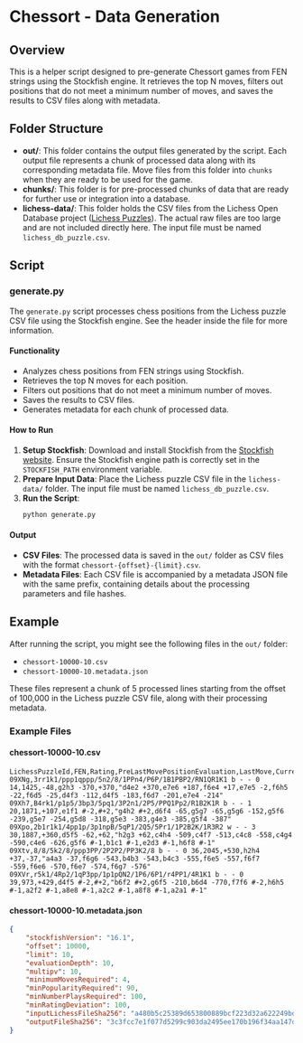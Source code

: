 # Chessort - Data Generation

## Overview

This is a helper script designed to pre-generate Chessort games from FEN strings using the Stockfish engine. It retrieves the top N moves, filters out positions that do not meet a minimum number of moves, and saves the results to CSV files along with metadata.

## Folder Structure

- **out/**: This folder contains the output files generated by the script. Each output file represents a chunk of processed data along with its corresponding metadata file. Move files from this folder into `chunks` when they are ready to be used for the game.
- **chunks/**: This folder is for pre-processed chunks of data that are ready for further use or integration into a database.
- **lichess-data/**: This folder holds the CSV files from the Lichess Open Database project ([Lichess Puzzles](https://database.lichess.org/#puzzles)). The actual raw files are too large and are not included directly here. The input file must be named `lichess_db_puzzle.csv`.

## Script

### generate.py

The `generate.py` script processes chess positions from the Lichess puzzle CSV file using the Stockfish engine. See the header inside the file for more information.

#### Functionality

- Analyzes chess positions from FEN strings using Stockfish.
- Retrieves the top N moves for each position.
- Filters out positions that do not meet a minimum number of moves.
- Saves the results to CSV files.
- Generates metadata for each chunk of processed data.

#### How to Run

1. **Setup Stockfish**: Download and install Stockfish from the [Stockfish website](https://stockfishchess.org/download/). Ensure the Stockfish engine path is correctly set in the `STOCKFISH_PATH` environment variable.
2. **Prepare Input Data**: Place the Lichess puzzle CSV file in the `lichess-data/` folder. The input file must be named `lichess_db_puzzle.csv`.
3. **Run the Script**:
    ```sh
    python generate.py
    ```

#### Output

- **CSV Files**: The processed data is saved in the `out/` folder as CSV files with the format `chessort-{offset}-{limit}.csv`.
- **Metadata Files**: Each CSV file is accompanied by a metadata JSON file with the same prefix, containing details about the processing parameters and file hashes.

## Example

After running the script, you might see the following files in the `out/` folder:

- `chessort-10000-10.csv`
- `chessort-10000-10.metadata.json`

These files represent a chunk of 5 processed lines starting from the offset of 100,000 in the Lichess puzzle CSV file, along with their processing metadata.

### Example Files

#### chessort-10000-10.csv
```csv
LichessPuzzleId,FEN,Rating,PreLastMovePositionEvaluation,LastMove,CurrentPositionEvaluation,EvaluatedMoves
09XNg,3rr1k1/ppp1qppp/5n2/8/1PPn4/P6P/1B1PBP2/RN1QR1K1 b - - 0 14,1425,-48,g2h3 -370,+370,"d4e2 +370,e7e6 +187,f6e4 +17,e7e5 -2,f6h5 -22,f6d5 -25,d4f3 -112,d4f5 -183,f6d7 -201,e7e4 -214"
09Xh7,B4rk1/p1p5/3bp3/5pq1/3P2n1/2P5/PPQ1Pp2/R1B2K1R b - - 1 20,1871,+107,e1f1 #-2,#+2,"g4h2 #+2,d6f4 -65,g5g7 -65,g5g6 -152,g5f6 -239,g5e7 -254,g5d8 -318,g5e3 -383,g4e3 -385,g5f4 -387"
09Xpo,2b1r1k1/4pp1p/3p1npB/5qP1/2Q5/5Pr1/1P2B2K/1R3R2 w - - 3 30,1887,+360,d5f5 -62,+62,"h2g3 +62,c4h4 -509,c4f7 -513,c4c8 -558,c4g4 -590,c4e6 -626,g5f6 #-1,b1c1 #-1,e2d3 #-1,h6f8 #-1"
09Xtv,8/8/5k2/8/ppp3PP/2P2P2/PP3K2/8 b - - 0 36,2045,+530,h2h4 +37,-37,"a4a3 -37,f6g6 -543,b4b3 -543,b4c3 -555,f6e5 -557,f6f7 -559,f6e6 -570,f6e7 -574,f6g7 -576"
09XVr,r5k1/4Rp2/1qP3pp/1p1pQN2/1P6/6P1/r4PP1/4R1K1 b - - 0 39,973,+429,d4f5 #-2,#+2,"b6f2 #+2,g6f5 -210,b6d4 -770,f7f6 #-2,h6h5 #-1,a2f2 #-1,a8e8 #-1,a2c2 #-1,a8f8 #-1,a2a1 #-1"
```

#### chessort-10000-10.metadata.json
```json
{
    "stockfishVersion": "16.1",
    "offset": 10000,
    "limit": 10,
    "evaluationDepth": 10,
    "multipv": 10,
    "minimumMovesRequired": 4,
    "minPopularityRequired": 90,
    "minNumberPlaysRequired": 100,
    "minRatingDeviation": 100,
    "inputLichessFileSha256": "a480b5c25389d653800889bcf223d32a622249bd3d6ba3e210b8c75bc8092300",
    "outputFileSha256": "3c3fcc7e1f077d5299c903da2495ee170b196f34aa147d2d816dcba813f7362f"
}
```
